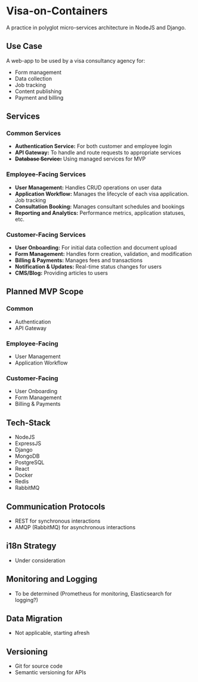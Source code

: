 # Visa-on-Containers

A practice in polyglot micro-services architecture in NodeJS and Django.

## Use Case

A web-app to be used by a visa consultancy agency for:
+ Form management
+ Data collection
+ Job tracking
+ Content publishing
+ Payment and billing

## Services

### Common Services
+ **Authentication Service:** For both customer and employee login
+ **API Gateway:** To handle and route requests to appropriate services
+ **~~Database Service:~~** Using managed services for MVP

### Employee-Facing Services
+ **User Management:** Handles CRUD operations on user data
+ **Application Workflow:** Manages the lifecycle of each visa application. Job tracking
+ **Consultation Booking:** Manages consultant schedules and bookings
+ **Reporting and Analytics:** Performance metrics, application statuses, etc.

### Customer-Facing Services
+ **User Onboarding:** For initial data collection and document upload
+ **Form Management:** Handles form creation, validation, and modification
+ **Billing & Payments:** Manages fees and transactions
+ **Notification & Updates:** Real-time status changes for users
+ **CMS/Blog:** Providing articles to users

## Planned MVP Scope

### Common
+ Authentication
+ API Gateway

### Employee-Facing
+ User Management
+ Application Workflow

### Customer-Facing
+ User Onboarding
+ Form Management
+ Billing & Payments

## Tech-Stack
+ NodeJS
+ ExpressJS
+ Django
+ MongoDB
+ PostgreSQL
+ React
+ Docker
+ Redis
+ RabbitMQ

## Communication Protocols
+ REST for synchronous interactions
+ AMQP (RabbitMQ) for asynchronous interactions

## i18n Strategy
+ Under consideration

## Monitoring and Logging
+ To be determined (Prometheus for monitoring, Elasticsearch for logging?)

## Data Migration
+ Not applicable, starting afresh

## Versioning
+ Git for source code
+ Semantic versioning for APIs